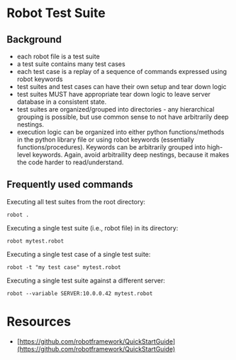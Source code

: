 # Robot Test Suite

## Background

* each robot file is a test suite
* a test suite contains many test cases
* each test case is a replay of a sequence of commands expressed using robot keywords
* test suites and test cases can have their own setup and tear down logic
* test suites MUST have appropriate tear down logic to leave server database in a consistent state.
* test suites are organized/grouped into directories - any hierarchical grouping is possible, but use common sense to not have arbitrarily deep nestings.
* execution logic can be organized into either python functions/methods in the python library file or using robot keywords (essentially functions/procedures). Keywords can be arbitrarily grouped into high-level keywords. Again, avoid arbitraility deep nestings, because it makes the code harder to read/understand.

## Frequently used commands

Executing all test suites from the root directory:

    robot .

Executing a single test suite (i.e., robot file) in its directory:

    robot mytest.robot

Executing a single test case of a single test suite:

    robot -t "my test case" mytest.robot

Executing a single test suite against a different server:

    robot --variable SERVER:10.0.0.42 mytest.robot

# Resources

* [https://github.com/robotframework/QuickStartGuide](https://github.com/robotframework/QuickStartGuide)
